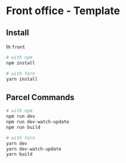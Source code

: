# Front office - Template 

## Install

In `front`

```bash 
# with npm 
npm install 

# with Yarn
yarn install 
```

## Parcel Commands

```bash 
# with npm 
npm run dev
npm run dev-watch-update
npm run build

# with Yarn
yarn dev
yarn dev-watch-update
yarn build
```
